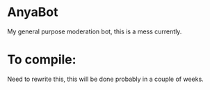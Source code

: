 # AnyaBot
My general purpose moderation bot, this is a mess currently.


# To compile:
Need to rewrite this, this will be done probably in a couple of weeks.
